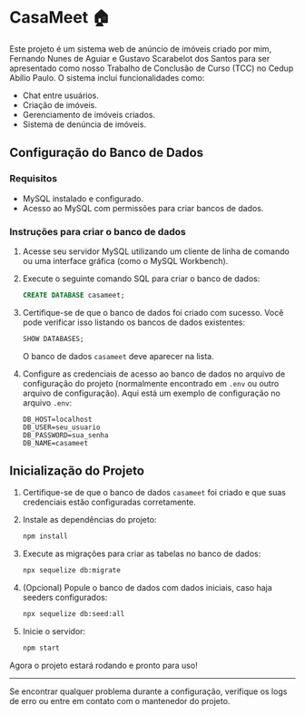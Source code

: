 # CasaMeet 🏠 

Este projeto é um sistema web de anúncio de imóveis criado por mim, Fernando Nunes de Aguiar e Gustavo Scarabelot dos Santos para ser apresentado como nosso Trabalho de Conclusão de Curso (TCC) no Cedup Abílio Paulo. O sistema inclui funcionalidades como:

- Chat entre usuários.
- Criação de imóveis.
- Gerenciamento de imóveis criados.
- Sistema de denúncia de imóveis.

## Configuração do Banco de Dados

### Requisitos
- MySQL instalado e configurado.
- Acesso ao MySQL com permissões para criar bancos de dados.

### Instruções para criar o banco de dados
1. Acesse seu servidor MySQL utilizando um cliente de linha de comando ou uma interface gráfica (como o MySQL Workbench).

2. Execute o seguinte comando SQL para criar o banco de dados:
   ```sql
   CREATE DATABASE casameet;
   ```

3. Certifique-se de que o banco de dados foi criado com sucesso. Você pode verificar isso listando os bancos de dados existentes:
   ```sql
   SHOW DATABASES;
   ```
   O banco de dados `casameet` deve aparecer na lista.

4. Configure as credenciais de acesso ao banco de dados no arquivo de configuração do projeto (normalmente encontrado em `.env` ou outro arquivo de configuração). Aqui está um exemplo de configuração no arquivo `.env`:
   ```env
   DB_HOST=localhost
   DB_USER=seu_usuario
   DB_PASSWORD=sua_senha
   DB_NAME=casameet
   ```

## Inicialização do Projeto

1. Certifique-se de que o banco de dados `casameet` foi criado e que suas credenciais estão configuradas corretamente.

2. Instale as dependências do projeto:
   ```bash
   npm install
   ```

3. Execute as migrações para criar as tabelas no banco de dados:
   ```bash
   npx sequelize db:migrate
   ```

4. (Opcional) Popule o banco de dados com dados iniciais, caso haja seeders configurados:
   ```bash
   npx sequelize db:seed:all
   ```

5. Inicie o servidor:
   ```bash
   npm start
   ```

Agora o projeto estará rodando e pronto para uso!

---
Se encontrar qualquer problema durante a configuração, verifique os logs de erro ou entre em contato com o mantenedor do projeto.

